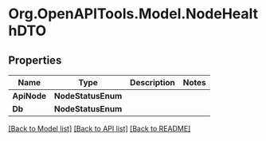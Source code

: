 # Org.OpenAPITools.Model.NodeHealthDTO

## Properties

Name | Type | Description | Notes
------------ | ------------- | ------------- | -------------
**ApiNode** | **NodeStatusEnum** |  | 
**Db** | **NodeStatusEnum** |  | 

[[Back to Model list]](../README.md#documentation-for-models) [[Back to API list]](../README.md#documentation-for-api-endpoints) [[Back to README]](../README.md)

